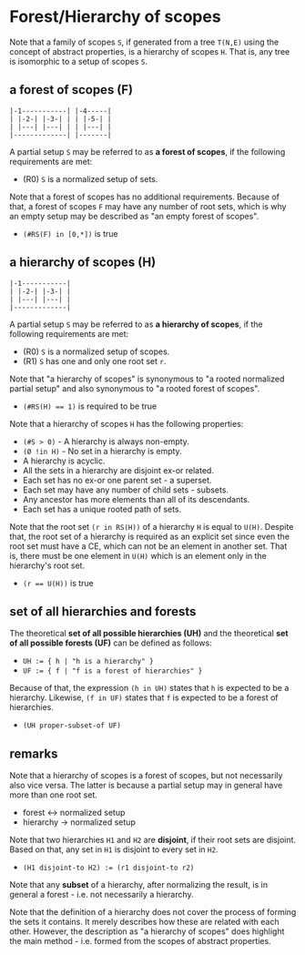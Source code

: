 
<!-- ======================================================================= -->
# Forest/Hierarchy of scopes

Note that a family of scopes `S`, if generated from a tree `T(N,E)` using the
concept of abstract properties, is a hierarchy of scopes `H`. That is, any tree
is isomorphic to a setup of scopes `S`.

<!-- ======================================================================= -->
## a forest of scopes (F)

```
|-1-----------| |-4-----|
| |-2-| |-3-| | | |-5-| |
| |---| |---| | | |---| |
|-------------| |-------|
```

A partial setup `S` may be referred to as **a forest of scopes**,
if the following requirements are met:

* (R0) `S` is a normalized setup of sets.

Note that a forest of scopes has no additional requirements. Because of that,
a forest of scopes `F` may have any number of root sets, which is why an empty
setup may be described as "an empty forest of scopes".

* `(#RS(F) in [0,*])` is true

<!-- ======================================================================= -->
## a hierarchy of scopes (H)

```
|-1-----------|
| |-2-| |-3-| |
| |---| |---| |
|-------------|
```

A partial setup `S` may be referred to as **a hierarchy of scopes**,
if the following requirements are met:

* (R0) `S` is a normalized setup of scopes.
* (R1) `S` has one and only one root set `r`.

Note that "a hierarchy of scopes" is synonymous to "a rooted normalized partial
setup" and also synonymous to "a rooted forest of scopes".

* `(#RS(H) == 1)` is required to be true

Note that a hierarchy of scopes `H` has the following properties:

* `(#S > 0)` - A hierarchy is always non-empty.
* `(Ø !in H)` - No set in a hierarchy is empty.
* A hierarchy is acyclic.
* All the sets in a hierarchy are disjoint ex-or related.
* Each set has no ex-or one parent set - a superset.
* Each set may have any number of child sets - subsets.
* Any ancestor has more elements than all of its descendants.
* Each set has a unique rooted path of sets.

Note that the root set `(r in RS(H))` of a hierarchy `H` is equal to `U(H)`.
Despite that, the root set of a hierarchy is required as an explicit set since
even the root set must have a CE, which can not be an element in another set.
That is, there must be one element in `U(H)` which is an element only in the
hierarchy's root set.

* `(r == U(H))` is true

<!-- ======================================================================= -->
## set of all hierarchies and forests

The theoretical **set of all possible hierarchies (UH)** and the theoretical
**set of all possible forests (UF)** can be defined as follows:

* `UH := { h | "h is a hierarchy" }`
* `UF := { f | "f is a forest of hierarchies" }`

Because of that, the expression `(h in UH)` states that `h` is expected to be
a hierarchy. Likewise, `(f in UF)` states that `f` is expected to be a forest
of hierarchies.

* `(UH proper-subset-of UF)`

<!-- ======================================================================= -->
## remarks

Note that a hierarchy of scopes is a forest of scopes, but not necessarily also
vice versa. The latter is because a partial setup may in general have more than
one root set.

* forest <-> normalized setup
* hierarchy -> normalized setup

Note that two hierarchies `H1` and `H2` are **disjoint**, if their root sets
are disjoint. Based on that, any set in `H1` is disjoint to every set in `H2`.

* `(H1 disjoint-to H2) := (r1 disjoint-to r2)`

Note that any **subset** of a hierarchy, after normalizing the result, is in
general a forest - i.e. not necessarily a hierarchy.

Note that the definition of a hierarchy does not cover the process of forming
the sets it contains. It merely describes how these are related with each other.
However, the description as "a hierarchy of scopes" does highlight the main
method - i.e. formed from the scopes of abstract properties.

